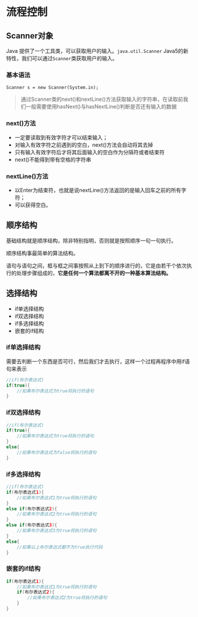 # 流程控制

## Scanner对象

Java 提供了一个工具类，可以获取用户的输入。`java.util.Scanner` Java5的新特性，我们可以通过`Scanner`类获取用户的输入。

### 基本语法

    Scanner s = new Scanner(System.in);

> 通过Scanner类的next()和nextLine()方法获取输入的字符串，在读取前我们一般需要使用hasNext()与hasNextLine()判断是否还有输入的数据


### next()方法
- 一定要读取到有效字符才可以结束输入；
- 对输入有效字符之前遇到的空白，next()方法会自动将其去掉
- 只有输入有效字符后才将其后面输入的空白作为分隔符或者结束符
- next()不能得到带有空格的字符串

### nextLine()方法
- 以Enter为结束符，也就是说nextLine()方法返回的是输入回车之前的所有字符；
- 可以获得空白。

## 顺序结构

基础结构就是顺序结构，除非特别指明，否则就是按照顺序一句一句执行。

顺序结构事最简单的算法结构。

语句与语句之间，框与框之间事按照从上到下的顺序进行的，它是由若干个依次执行的处理步骤组成的，**它是任何一个算法都离不开的一种基本算法结构。**

## 选择结构

- if单选择结构
- if双选择结构
- if多选择结构
- 嵌套的if结构

### if单选择结构

需要去判断一个东西是否可行，然后我们才去执行，这样一个过程再程序中用if语句来表示

```java
//if(布尔表达式)
if(true){
    //如果布尔表达式为true将执行的语句
}
```

### if双选择结构

```java
//if(布尔表达式)
if(true){
    //如果布尔表达式为true将执行的语句
}
else{
    //如果布尔表达式为false将执行的语句
}
```

### if多选择结构
```java
//if(布尔表达式)
if(布尔表达式1){
    //如果布尔表达式1为true将执行的语句
}
else if(布尔表达式2){
    //如果布尔表达式2为true将执行的语句
}
else if(布尔表达式3){
    //如果布尔表达式3为true将执行的语句
}
else{
    //如果以上布尔表达式都不为true执行代码
}
```
### 嵌套的if结构
```java
if(布尔表达式1){
    //如果布尔表达式1为true将执行的语句
    if(布尔表达式2){
        //如果布尔表达式2为true将执行的语句
    }
}
```